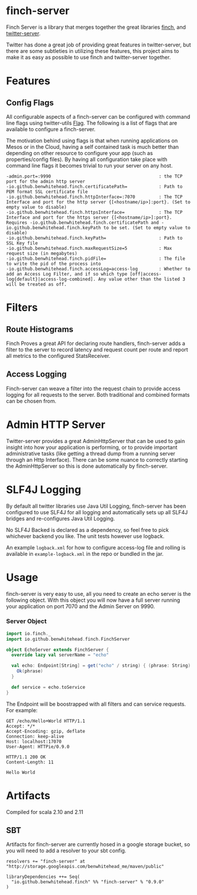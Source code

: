 finch-server
============

Finch Server is a library that merges together the great libraries [finch](https://github.com/finagle/finch), and [twitter-server](https://github.com/twitter/twitter-server).

Twitter has done a great job of providing great features in twitter-server, but there are some subtleties in utilizing these features, this project aims to make it as easy as possible to use finch and twitter-server together.

# Features

## Config Flags

All configurable aspects of a finch-server can be configured with command line flags using twitter-utils [Flag](https://github.com/twitter/util/blob/master/util-app/src/main/scala/com/twitter/app/Flag.scala). The following is a list of flags that are available to configure a finch-server.

The motivation behind using flags is that when running applications on Mesos or in the Cloud, having a self contained task is much better than depending on other resource to configure your app (such as properties/config files).  By having all configuration take place with command line flags it becomes trivial to run your server on any host.

```
-admin.port=:9990                                         : the TCP port for the admin http server
-io.github.benwhitehead.finch.certificatePath=            : Path to PEM format SSL certificate file
-io.github.benwhitehead.finch.httpInterface=:7070         : The TCP Interface and port for the http server {[<hostname/ip>]:port}. (Set to empty value to disable)
-io.github.benwhitehead.finch.httpsInterface=             : The TCP Interface and port for the https server {[<hostname/ip>]:port}. Requires -io.github.benwhitehead.finch.certificatePath and -io.github.benwhitehead.finch.keyPath to be set. (Set to empty value to disable)
-io.github.benwhitehead.finch.keyPath=                    : Path to SSL Key file
-io.github.benwhitehead.finch.maxRequestSize=5            : Max request size (in megabytes)
-io.github.benwhitehead.finch.pidFile=                    : The file to write the pid of the process into
-io.github.benwhitehead.finch.accessLog=access-log        : Whether to add an Access Log Filter, and if so which type [off|access-log{default}|access-log-combined]. Any value other than the listed 3 will be treated as off.
```

# Filters

## Route Histograms
Finch Proves a great API for declaring route handlers, finch-server adds a filter to the server to record latency and request count per route and report all metrics to the configured StatsReceiver.

## Access Logging
Finch-server can weave a filter into the request chain to provide access logging for all requests to the server. Both traditional and combined formats can be chosen from.

# Admin HTTP Server
Twitter-server provides a great AdminHttpServer that can be used to gain insight into how your application is performing, or to provide important administrative tasks (like getting a thread dump from a running server through an Http Interface).  There can be some nuance to correctly starting the AdminHttpServer so this is done automatically by finch-server.

# SLF4J Logging
By default all twitter libraries use Java Util Logging, finch-server has been configured to use SLF4J for all logging and automatically sets up all SLF4J bridges and re-configures Java Util Logging.

No SLF4J Backed is declared as a dependency, so feel free to pick whichever backend you like.  The unit tests however use logback.

An example `logback.xml` for how to configure access-log file and rolling is available in `example-logback.xml` in the repo or bundled in the jar.

# Usage
finch-server is very easy to use, all you need to create an echo server is the following object.  With this object you will now have a full server running your application on port 7070 and the Admin Server on 9990.

### Server Object
```scala
import io.finch._
import io.github.benwhitehead.finch.FinchServer

object EchoServer extends FinchServer {
  override lazy val serverName = "echo"

  val echo: Endpoint[String] = get("echo" / string) { (phrase: String) =>
    Ok(phrase)
  }

  def service = echo.toService
}
```

The Endpoint will be boostrapped with all filters and can service requests. For example:
```
GET /echo/Hello+World HTTP/1.1
Accept: */*
Accept-Encoding: gzip, deflate
Connection: keep-alive
Host: localhost:17070
User-Agent: HTTPie/0.9.0

HTTP/1.1 200 OK
Content-Length: 11

Hello World

```

# Artifacts

Compiled for scala 2.10 and 2.11

## SBT

Artifacts for finch-server are currently hosed in a google storage bucket, so you will need to add a resolver to your sbt config.

```
resolvers += "finch-server" at "http://storage.googleapis.com/benwhitehead_me/maven/public"

libraryDependencies ++= Seq(
  "io.github.benwhitehead.finch" %% "finch-server" % "0.9.0"
)
```
